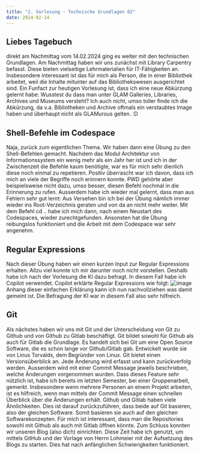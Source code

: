```yaml
---
title: "2. Vorlesung - Technische Grundlagen 02"
date: 2024-02-14
---
```


## Liebes Tagebuch
direkt am Nachmittag vom 14.02.2024 ging es weiter mit den technischen Grundlagen. Am Nachmittag haben wir uns zunächst mit Library Carpentry befasst. Diese bieten vielseitige Lehrmaterialien für IT-Fähigkeiten an. Insbesondere interessant ist das für mich als Person, die in einer Bibliothek arbeitet, weil die Inhalte mitunter auf das Bibliothekswesen ausgerichtet sind. Ein Funfact zur heutigen Vorlesung ist, dass ich eine neue Abkürzung gelernt habe: Wusstest du dass man unter GLAM Galleries, Libraries, Archives und Museums versteht? Ich auch nicht, umso toller finde ich die Abkürzung, da v.a. Bibliotheken und Archive oftmals ein verstaubtes Image haben und überhaupt nicht als GLAMurous gelten. :D 
## Shell-Befehle im Codespace
Naja, zurück zum eigentlichen Thema. Wir haben dann eine Übung zu den Shell-Befehlen gemacht. Nachdem das Modul Architektur von Informationssystem ein wenig mehr als ein Jahr her ist und ich in der Zwischenzeit die Befehle kaum benötigte, war es für mich sehr dienlich diese noch einmal zu repetieren. Positiv überrascht war ich davon, dass ich mich an viele der Begriffe noch erinnern konnte. PWD gehörte aber beispielsweise nicht dazu, umso besser, diesen Befehl nochmal in die Erinnerung zu rufen. Ausserdem habe ich wieder mal gelernt, dass man aus Fehlern sehr gut lernt: Aus Versehen bin ich bei der Übung nämlich immer wieder ins Root-Verzeichnis geraten und von da an nicht mehr weiter. Mit dem Befehl cd .. habe ich mich dann, nach einem Neustart des Codespaces, wieder zurechtgefunden. Ansonsten hat die Übung reibungslos funktioniert und die Arbeit mit dem Codespace war sehr angenehm.
## Regular Expressions
Nach dieser Übung haben wir einen kurzen Input zur Regular Expressions erhalten. Allzu viel konnte ich mir darunter noch nicht vorstellen. Deshalb habe ich nach der Vorlesung die KI dazu befragt. In diesem Fall habe ich Copilot verwendet. Copilot erklärte Regular Expressions wie folgt:
![image](https://github.com/nathaliewic/lerntagebuch/assets/160014832/f6a38cc1-5f7c-4fa2-a931-98303aed8329)
Anhang dieser einfachen Erklärung kann ich nun nachvollziehen was damit gemeint ist. Die Befragung der KI war in diesem Fall also sehr hilfreich.

## Git
Als nächstes haben wir uns mit Git und der Unterscheidung von Git zu Github und von Github zu Gitlab beschäftigt. Git bildet sowohl für Github als auch für Gitlab die Grundlage. Es handelt sich bei Git um eine Open Source Software, die es schon lange vor Github/Gitlab gab. Entwickelt wurde sie von Linus Torvalds, dem Begründer von Linux. Git bietet einen Versionsüberblick an. Jede Änderung wird erfasst und kann zurückverfolg werden. Ausserdem wird mit einer Commit Message jeweils beschrieben, welche Änderungen vorgenommen wurden. Dass dieses Feature sehr nützlich ist, habe ich bereits im letzten Semester, bei einer Gruppenarbeit, gemerkt. Insbesondere wenn mehrere Personen an einem Projekt arbeiten, ist es hilfreich, wenn man mittels der Commit Message einen schnellen Überblick über die Änderungen erhält.
Github und Gitlab haben viele Ähnlichkeiten. Dies ist darauf zurückzuführen, dass beide auf Git basieren, also der gleichen Software. Somit basieren sie auch auf den gleichen Softwarekonzepten. Für mich ist interessant, dass man die Repositories sowohl mit Github als auch mit Gitlab öffnen könnte.
Zum Schluss konnten wir unseren Blog (also dich) einrichten. Diese Zeit habe ich genutzt, um mittels GitHub und der Vorlage von Herrn Lohmeier mit der Aufsetzung des Blogs zu starten. Dies hat nach anfänglichen Schwierigkeiten funktioniert. 
